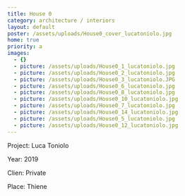 ```yaml
---
title: House 0
category: architecture / interiors
layout: default
poster: /assets/uploads/House0_cover_lucatoniolo.jpg
home: true
priority: a
images:
  - {}
  - picture: /assets/uploads/House0_1_lucatoniolo.jpg
  - picture: /assets/uploads/House0_2_lucatoniolo.jpg
  - picture: /assets/uploads/House0_3_lucatoniolo.JPG
  - picture: /assets/uploads/House0_6_lucatoniolo.jpg
  - picture: /assets/uploads/House0_8_lucatoniolo.jpg
  - picture: /assets/uploads/House0_10_lucatoniolo.jpg
  - picture: /assets/uploads/House0_7_lucatoniolo.jpg
  - picture: /assets/uploads/House0_14_lucatoniolo.jpg
  - picture: /assets/uploads/House0_5_lucatoniolo.jpg
  - picture: /assets/uploads/House0_12_lucatoniolo.jpg
---
```

Project: Luca Toniolo

Year: 2019

Clien: Private

Place: Thiene

